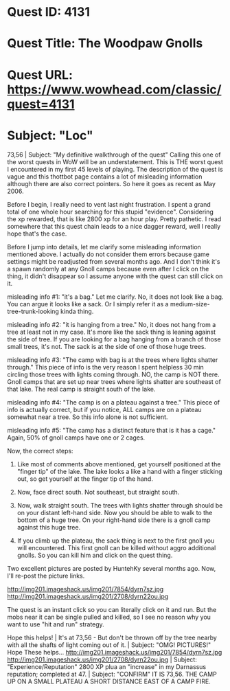 # Quest ID: 4131
# Quest Title: The Woodpaw Gnolls
# Quest URL: https://www.wowhead.com/classic/quest=4131
# Subject: "Loc"
73,56 | Subject: "My definitive walkthrough of the quest"
Calling this one of the worst quests in WoW will be an understatement. This is THE worst quest I encountered in my first 45 levels of playing. The description of the quest is vague and this thottbot page contains a lot of misleading information although there are also correct pointers. So here it goes as recent as May 2006.

Before I begin, I really need to vent last night frustration. I spent a grand total of one whole hour searching for this stupid "evidence". Considering the xp rewarded, that is like 2800 xp for an hour play. Pretty pathetic. I read somewhere that this quest chain leads to a nice dagger reward, well I really hope that's the case.

Before I jump into details, let me clarify some misleading information mentioned above. I actually do not consider them errors because game settings might be readjusted from several months ago. And I don't think it's a spawn randomly at any Gnoll camps because even after I click on the thing, it didn't disappear so I assume anyone with the quest can still click on it.

misleading info #1: "it's a bag." Let me clarify. No, it does not look like a bag. You can argue it looks like a sack. Or I simply refer it as a medium-size-tree-trunk-looking kinda thing.

misleading info #2: "it is hanging from a tree." No, it does not hang from a tree at least not in my case. It's more like the sack thing is leaning against the side of tree. If you are looking for a bag hanging from a branch of those small trees, it's not. The sack is at the side of one of those huge trees.

misleading info #3: "The camp with bag is at the trees where lights shatter through." This piece of info is the very reason I spent helpless 30 min circling those trees with lights coming through. NO, the camp is NOT there. Gnoll camps that are set up near trees where lights shatter are southeast of that lake. The real camp is straight south of the lake. 

misleading info #4: "The camp is on a plateau against a tree." This piece of info is actually correct, but if you notice, ALL camps are on a plateau somewhat near a tree. So this info alone is not sufficient.

misleading info #5: "The camp has a distinct feature that is it has a cage." Again, 50% of gnoll camps have one or 2 cages.

Now, the correct steps:

1. Like most of comments above mentioned, get yourself positioned at the "finger tip" of the lake. The lake looks a like a hand with a finger sticking out, so get yourself at the finger tip of the hand.

2. Now, face direct south. Not southeast, but straight south.

3. Now, walk straight south. The trees with lights shatter through should be on your distant left-hand side. Now you should be able to walk to the bottom of a huge tree. On your right-hand side there is a gnoll camp against this huge tree.

4. If you climb up the plateau, the sack thing is next to the first gnoll you will encountered. This first gnoll can be killed without aggro additional gnolls. So you can kill him and click on the quest thing.

Two excellent pictures are posted by HuntehKy several months ago. Now, I'll re-post the picture links.

http://img201.imageshack.us/img201/7854/dyrn7sz.jpg
http://img201.imageshack.us/img201/2708/dyrn22ou.jpg

The quest is an instant click so you can literally click on it and run. But the mobs near it can be single pulled and killed, so I see no reason why you want to use "hit and run" strategy.

Hope this helps! | It's at 73,56 - But don't be thrown off by the tree nearby with all the shafts of light coming out of it. | Subject: "OMG! PICTURES!"
Hope These helps...
http://img201.imageshack.us/img201/7854/dyrn7sz.jpg
http://img201.imageshack.us/img201/2708/dyrn22ou.jpg | Subject: "Experience/Reputation"
2800 XP plua an "increase" in my Darnassus reputation; completed at 47. | Subject: "CONFIRM"
IT IS 73,56. THE CAMP UP ON A SMALL PLATEAU A SHORT DISTANCE EAST OF A CAMP FIRE.